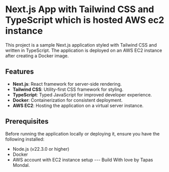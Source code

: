 # Next.js App with Tailwind CSS and TypeScript which is hosted AWS ec2 instance

This project is a sample Next.js application styled with Tailwind CSS and written in TypeScript. The application is deployed on an AWS EC2 instance after creating a Docker image.

## Features

- **Next.js**: React framework for server-side rendering.
- **Tailwind CSS**: Utility-first CSS framework for styling.
- **TypeScript**: Typed JavaScript for improved developer experience.
- **Docker**: Containerization for consistent deployment.
- **AWS EC2**: Hosting the application on a virtual server instance.

## Prerequisites

Before running the application locally or deploying it, ensure you have the following installed:

- Node.js (v22.3.0 or higher)
- Docker
- AWS account with EC2 instance setup
                                                           --- Build With love by Tapas Mondal.
